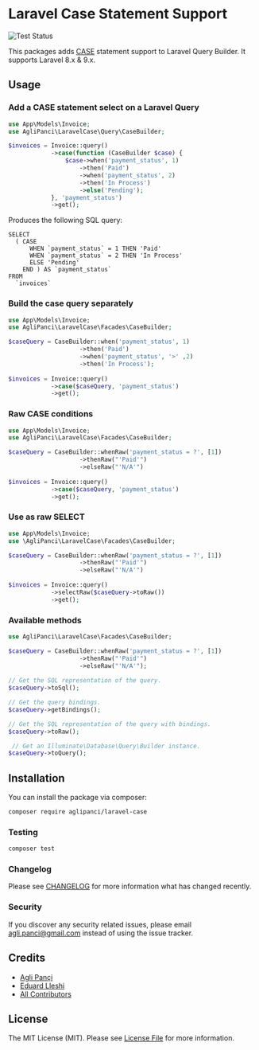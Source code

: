 # Laravel Case Statement Support

![Test Status](https://img.shields.io/github/workflow/status/aglipanci/laravel-case/run-tests?label=tests)

This packages adds [CASE](https://dev.mysql.com/doc/refman/5.7/en/flow-control-functions.html#operator_case) statement support to Laravel Query Builder. It supports Laravel 8.x & 9.x.

## Usage

### Add a CASE statement select on a Laravel Query

```php
use App\Models\Invoice;
use AgliPanci\LaravelCase\Query\CaseBuilder;

$invoices = Invoice::query()
            ->case(function (CaseBuilder $case) {
                $case->when('payment_status', 1)
                    ->then('Paid')
                    ->when('payment_status', 2)
                    ->then('In Process')
                    ->else('Pending');
            }, 'payment_status')
            ->get();
```

Produces the following SQL query:

```mysql
SELECT
  ( CASE
      WHEN `payment_status` = 1 THEN 'Paid'
      WHEN `payment_status` = 2 THEN 'In Process'
      ELSE 'Pending'
    END ) AS `payment_status`
FROM
  `invoices`
```

### Build the case query separately

```php
use App\Models\Invoice;
use AgliPanci\LaravelCase\Facades\CaseBuilder;

$caseQuery = CaseBuilder::when('payment_status', 1)
                    ->then('Paid')
                    ->when('payment_status', '>' ,2)
                    ->then('In Process');
                    
$invoices = Invoice::query()
            ->case($caseQuery, 'payment_status')
            ->get();
```

### Raw CASE conditions

```php
use App\Models\Invoice;
use AgliPanci\LaravelCase\Facades\CaseBuilder;

$caseQuery = CaseBuilder::whenRaw('payment_status = ?', [1])
                    ->thenRaw("'Paid'")
                    ->elseRaw("'N/A'")
                    
$invoices = Invoice::query()
            ->case($caseQuery, 'payment_status')
            ->get();
```

### Use as raw SELECT

```php
use App\Models\Invoice;
use \AgliPanci\LaravelCase\Facades\CaseBuilder;

$caseQuery = CaseBuilder::whenRaw('payment_status = ?', [1])
                    ->thenRaw("'Paid'")
                    ->elseRaw("'N/A'")
                    
$invoices = Invoice::query()
            ->selectRaw($caseQuery->toRaw())
            ->get();
```

### Available methods

```php
use AgliPanci\LaravelCase\Facades\CaseBuilder;

$caseQuery = CaseBuilder::whenRaw('payment_status = ?', [1])
                    ->thenRaw("'Paid'")
                    ->elseRaw("'N/A'");
                    
// Get the SQL representation of the query.                    
$caseQuery->toSql(); 

// Get the query bindings.
$caseQuery->getBindings(); 

// Get the SQL representation of the query with bindings.
$caseQuery->toRaw(); 

 // Get an Illuminate\Database\Query\Builder instance.
$caseQuery->toQuery();
```

## Installation

You can install the package via composer:

```bash
composer require aglipanci/laravel-case
```

### Testing

```bash
composer test
```

### Changelog

Please see [CHANGELOG](CHANGELOG.md) for more information what has changed recently.

### Security

If you discover any security related issues, please email agli.panci@gmail.com instead of using the issue tracker.

## Credits

- [Agli Pançi](https://github.com/aglipanci)
- [Eduard Lleshi](https://github.com/eduardlleshi)
- [All Contributors](https://github.com/aglipanci/laravel-case/graphs/contributors)

## License

The MIT License (MIT). Please see [License File](LICENSE.md) for more information.
